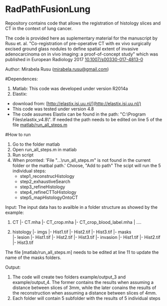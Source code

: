 # RadPathFusionLung
Repository contains code that allows the registration of histology slices and CT in the context of lung cancer. 

The code is provided here as suplementary material for the manuscript by Rusu et. al. "Co-registration of pre-operative CT with ex vivo surgically excised ground glass nodules to define spatial extent of invasive adenocarcinoma on in vivo imaging: a proof-of-concept study" which was published in European Radiology 2017 [10.1007/s00330-017-4813-0](https://www.doi.org/10.1007/s00330-017-4813-0)

Author: Mirabela Rusu (mirabela.rusu@gmail.com)

#Dependences: 

1. Matlab: This code was developed under version R2014a
2. Elastix: 
 * download from: [http://elastix.isi.uu.nl/](http://elastix.isi.uu.nl/)
 * This code was tested under version 4.8
 * The code assumes Elastix can be found in the path: "C:\Program Files\elastix_v4.8\\". If needed the path needs to be edited on line 5 of the file [matlab/run_all_steps.m](matlab/run_all_steps.m)
 
 
#How to run

1. Go to the folder matlab
2. Open run_all_steps.m in matlab
3. Run script 
4. When promted: 'File "...\run_all_steps.m" is not found in the current folder or the matbal path.' Choose, "Add to path"
  The scipt will run the 5 individual steps: 
    * step1_reconstrucHistology
    * step2_exhaustiveSearch
    * step3_refineHistology
    * step4_refineCTToHistology
    * step5_mapHistologyOntoCT

Input: 
The input data has to availble in a folder structure as showed by the example:
1. CT
   |- CT.mha
   |- CT_crop.mha
   |- CT_crop_blood_label.mha
   | ....
   
2. histology 
   |- imgs
     |- Hist1.tif
	 |- Hist2.tif
	 |- Hist3.tif
   |- masks   
     |- lesion 
       |- Hist1.tif
	   |- Hist2.tif
	   |- Hist3.tif
     |- invasion 
       |- Hist1.tif
	   |- Hist2.tif
	   |- Hist3.tif
 
The file [matlab/run_all_steps.m] needs to be edited at line 11 to update the name of the masks folders.  
 
Output: 

1. The code will create two folders example/output_3 and example/output_4. The former contains the results when assuming a distance between slices of 3mm, while the later conains the results of the reconstruction when assuming a distance between slices of 4mm. 
2. Each folder will contain 5 subfolder with the results of 5 individual steps
 
